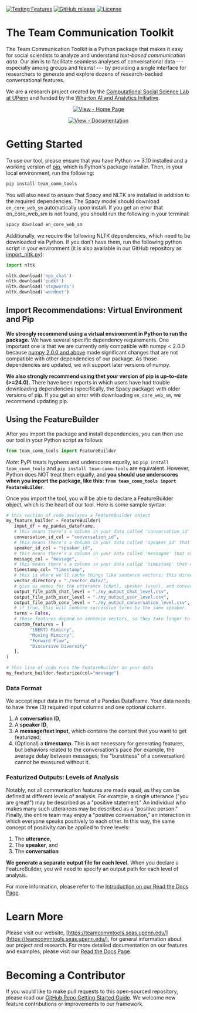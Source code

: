 [![Testing Features](https://github.com/Watts-Lab/team_comm_tools/workflows/Testing%20Features/badge.svg)](https://github.com/Watts-Lab/team_comm_tools/actions?query=workflow:"Testing+Features")
[![GitHub release](https://img.shields.io/github/release/Watts-Lab/team_comm_tools?include_prereleases=&sort=semver&color=blue)](https://github.com/Watts-Lab/team_comm_tools/releases/)
[![License](https://img.shields.io/badge/License-MIT-blue)](#license)

# The Team Communication Toolkit
The Team Communication Toolkit is a Python package that makes it easy for social scientists to analyze and understand *text-based communication data*. Our aim is to facilitate seamless analyses of conversational data --- especially among groups and teams! --- by providing a single interface for researchers to generate and explore dozens of research-backed conversational features.

We are a research project created by the [Computational Social Science Lab at UPenn](https://css.seas.upenn.edu/) and funded by the [Wharton AI and Analytics Initiative](https://ai-analytics.wharton.upenn.edu/).

<div align="center">

[![View - Home Page](https://img.shields.io/badge/View_site-GH_Pages-2ea44f?style=for-the-badge)](https://teamcommtools.seas.upenn.edu/)

[![View - Documentation](https://img.shields.io/badge/view-Documentation-blue?style=for-the-badge)](https://conversational-featurizer.readthedocs.io/en/latest/ "Go to project documentation")

</div>

# Getting Started

To use our tool, please ensure that you have Python >= 3.10 installed and a working version of [pip](https://pypi.org/project/pip/), which is Python's package installer. Then, in your local environment, run the following:

```sh
pip install team_comm_tools
```

You will also need to ensure that Spacy and NLTK are installed in addition to the required dependencies. The Spacy model should download `en_core_web_sm` automatically upon install. If you get an error that en_core_web_sm is not found, you should run the following in your terminal:

```sh
spacy download en_core_web_sm
```

Additionally, we require the following NLTK dependencies, which need to be downloaded via Python. If you don't have them, run the following python script in your environment (it is also available in our GitHub repository as [import_nltk.py](https://github.com/Watts-Lab/team_comm_tools/blob/main/src/team_comm_tools/utils/import_nltk.py)):

```python
import nltk

nltk.download('nps_chat')
nltk.download('punkt')
nltk.download('stopwords')
nltk.download('wordnet')
```

## Import Recommendations: Virtual Environment and Pip

**We strongly recommend using a virtual environment in Python to run the package.** We have several specific dependency requirements. One important one is that we are currently only compatible with numpy < 2.0.0 because [numpy 2.0.0 and above](https://numpy.org/devdocs/release/2.0.0-notes.html#changes) made significant changes that are not compatible with other dependencies of our package. As those dependencies are updated, we will support later versions of numpy.

**We also strongly recommend using thet your version of pip is up-to-date (>=24.0).** There have been reports in which users have had trouble downloading dependencies (specifically, the Spacy package) with older versions of pip. If you get an error with downloading `en_core_web_sm`, we recommend updating pip.


## Using the FeatureBuilder
After you import the package and install dependencies, you can then use our tool in your Python script as follows:

```python
from team_comm_tools import FeatureBuilder
```

*Note*: PyPI treats hyphens and underscores equally, so `pip install team_comm_tools` and `pip install team-comm-tools` are equivalent. However, Python does NOT treat them equally, and **you should use underscores when you import the package, like this: `from team_comm_tools import FeatureBuilder`**.

Once you import the tool, you will be able to declare a FeatureBuilder object, which is the heart of our tool. Here is some sample syntax:

```python
# this section of code declares a FeatureBuilder object
my_feature_builder = FeatureBuilder(
   input_df = my_pandas_dataframe,
   # this means there's a column in your data called 'conversation_id' that uniquely identifies a conversation
   conversation_id_col = "conversation_id",  
   # this means there's a column in your data called 'speaker_id' that uniquely identifies a speaker
   speaker_id_col = "speaker_id",
   # this means there's a column in your data called 'messagae' that contains the content you want to featurize
   message_col = "message",
   # this means there's a column in your data called 'timestamp' that conains the time associated with each message; we also accept a list of (timestamp_start, timestamp_end), in case your data is formatted in that way.
   timestamp_col= "timestamp",
   # this is where we'll cache things like sentence vectors; this directory doesn't have to exist; we'll create it for you!
   vector_directory = "./vector_data/",
   # give us names for the utterance (chat), speaker (user), and conversation-level outputs
   output_file_path_chat_level = "./my_output_chat_level.csv", 
   output_file_path_user_level = "./my_output_user_level.csv",
   output_file_path_conv_level = "./my_output_conversation_level.csv",
   # if true, this will combine successive turns by the same speaker.
   turns = False,
   # these features depend on sentence vectors, so they take longer to generate on larger datasets. Add them in manually if you are interested in adding them to your output!
   custom_features = [  
         "(BERT) Mimicry",
         "Moving Mimicry",
         "Forward Flow",
         "Discursive Diversity"
   ],
)

# this line of code runs the FeatureBuilder on your data
my_feature_builder.featurize(col="message")
```

### Data Format
We accept input data in the format of a Pandas DataFrame. Your data needs to have three (3) required input columns and one optional column.

1. A **conversation ID**, 
2. A **speaker ID**, 
3. A **message/text input**, which contains the content that you want to get featurized;
4. (Optional) a **timestamp**. This is not necessary for generating features, but behaviors related to the conversation's pace (for example, the average delay between messages; the "burstiness" of a conversation) cannot be measured without it.

### Featurized Outputs: Levels of Analysis

Notably, not all communication features are made equal, as they can be defined at different levels of analysis. For example, a single utterance ("you are great!") may be described as a "positive statement." An individual who makes many such utterances may be described as a "positive person." Finally, the entire team may enjoy a "positive conversation," an interaction in which everyone speaks positively to each other. In this way, the same concept of positivity can be applied to three levels: 

1. The **utterance**,
2. The **speaker**, and
3. The **conversation**

**We generate a separate output file for each level.** When you declare a FeatureBuilder, you will need to specify an output path for each level of analysis.

For more information, please refer to the [Introduction on our Read the Docs Page](https://conversational-featurizer.readthedocs.io/en/latest/intro.html#intro).

# Learn More
Please visit our website, [https://teamcommtools.seas.upenn.edu/](https://teamcommtools.seas.upenn.edu/), for general information about our project and research. For more detailed documentation on our features and examples, please visit our [Read the Docs Page](https://conversational-featurizer.readthedocs.io/en/latest/).

# Becoming a Contributor
If you would like to make pull requests to this open-sourced repository, please read our [GitHub Repo Getting Started Guide](/github_repo_getting_started.md). We welcome new feature contributions or improvements to our framework.